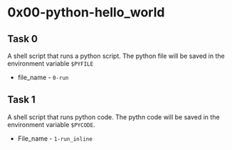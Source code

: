 # 0x00-python-hello\_world

## Task 0
A shell script that runs a python script. The python file will be saved in the environment variable `$PYFILE`
* file\_name - `0-run`
## Task 1
A shell script that runs python code. The pythn code will be saved in the environment variable `$PYCODE`.
* File\_name - `1-run_inline`
